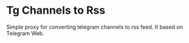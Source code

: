 # Tg Channels to Rss
Simple proxy for converting telegram channels to rss feed. It based on Telegram Web.
